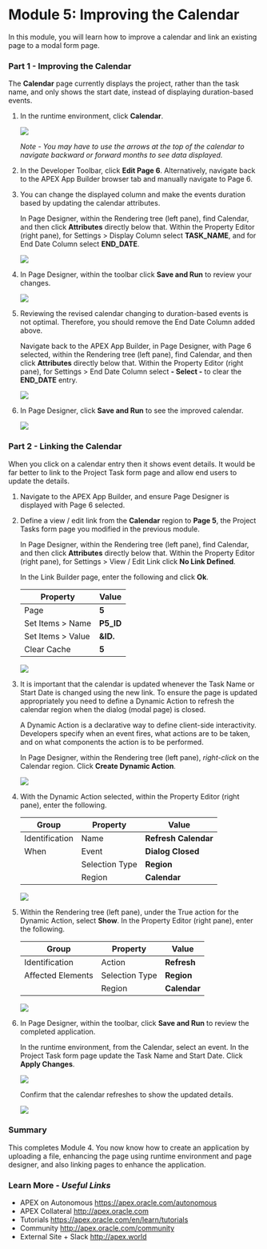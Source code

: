 # Module 5: Improving the Calendar
In this module, you will learn how to improve a calendar and link an existing page to a modal form page.

### **Part 1** - Improving the Calendar
The **Calendar** page currently displays the project, rather than the task name, and only shows the start date, instead of displaying duration-based events.

1. In the runtime environment, click **Calendar**.

    ![](images/5/show-initial.png)
    
    *Note - You may have to use the arrows at the top of the calendar to navigate backward or forward months to see data displayed.*

2. In the Developer Toolbar, click **Edit Page 6**. Alternatively, navigate back to the APEX App Builder browser tab and manually navigate to Page 6.

3. You can change the displayed column and make the events duration based by updating the calendar attributes.

    In Page Designer, within the Rendering tree (left pane), find Calendar, and then click **Attributes** directly below that.
    Within the Property Editor (right pane), for Settings > Display Column select **TASK_NAME**, and for End Date Column select **END_DATE**.

    ![](images/5/update-attributes.png)

4. In Page Designer, within the toolbar click **Save and Run** to review your changes.    

    ![](images/5/upd-calendar.png)

5. Reviewing the revised calendar changing to duration-based events is not optimal. Therefore, you should remove the End Date Column added above.

    Navigate back to the APEX App Builder, in Page Designer, with Page 6 selected, within the Rendering tree (left pane), find Calendar, and then click **Attributes** directly below that.
    Within the Property Editor (right pane), for Settings > End Date Column select **- Select -** to clear the **END_DATE** entry.

    ![](images/5/remove-end-date.png)

6. In Page Designer, click **Save and Run** to see the improved calendar.

    ![](images/5/upd-calendar2.png)

### **Part 2** - Linking the Calendar
When you click on a calendar entry then it shows event details. It would be far better to link to the Project Task form page and allow end users to update the details.

1. Navigate to the APEX App Builder, and ensure Page Designer is displayed with Page 6 selected.

2. Define a view / edit link from the **Calendar** region to **Page 5**, the Project Tasks form page you modified in the previous module.
    
    In Page Designer, within the Rendering tree (left pane), find Calendar, and then click **Attributes** directly below that.
    Within the Property Editor (right pane), for Settings > View / Edit Link click **No Link Defined**.
    
    In the Link Builder page, enter the following and click **Ok**.
    
    | Property | Value |
    | --- | --- |
    | Page | **5** |
    | Set Items > Name | **P5_ID** |
    | Set Items > Value | **&ID.** |
    | Clear Cache | **5** |

    ![](images/5/set-link.png)

3. It is important that the calendar is updated whenever the Task Name or Start Date is changed using the new link. To ensure the page is updated appropriately you need to define a Dynamic Action to refresh the calendar region when the dialog (modal page) is closed.

    A Dynamic Action is a declarative way to define client-side interactivity. Developers specify when an event fires, what actions are to be taken, and on what components the action is to be performed.
    
    In Page Designer, within the Rendering tree (left pane), _right-click_ on the Calendar region. Click **Create Dynamic Action**.

    ![](images/5/create-dynamic-action.png)

4. With the Dynamic Action selected, within the Property Editor (right pane), enter the following.

    | Group | Property | Value |
    | --- | --- | --- |
    | Identification | Name | **Refresh Calendar** |
    | When | Event | **Dialog Closed** |
    | | Selection Type | **Region** |
    | | Region | **Calendar** |

    ![](images/5/name-dynamic-action.png)

5. Within the Rendering tree (left pane), under the True action for the Dynamic Action, select **Show**. In the Property Editor (right pane), enter the following.

    | Group | Property | Value |
    | --- | --- | --- |
    | Identification | Action | **Refresh** |
    | Affected Elements | Selection Type | **Region** |
    | | Region | **Calendar** |

    ![](images/5/define-action.png)

6. In Page Designer, within the toolbar, click **Save and Run** to review the completed application.

    In the runtime environment, from the Calendar, select an event. In the Project Task form page update the Task Name and Start Date. Click **Apply Changes**.

    ![](images/5/edit-final.png)

    Confirm that the calendar refreshes to show the updated details.

    ![](images/5/updated-final.png)


### Summary

This completes Module 4. You now know how to create an application by uploading a file, enhancing the page using runtime environment and page designer, and also linking pages to enhance the application.

### **Learn More** - *Useful Links*

- APEX on Autonomous  https://apex.oracle.com/autonomous
- APEX Collateral  http://apex.oracle.com
- Tutorials  https://apex.oracle.com/en/learn/tutorials
- Community  http://apex.oracle.com/community
- External Site + Slack  http://apex.world
